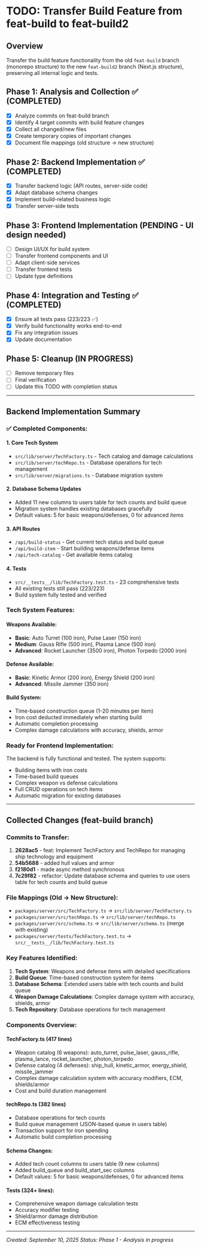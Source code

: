 # TODO: Transfer Build Feature from feat-build to feat-build2

## Overview
Transfer the build feature functionality from the old `feat-build` branch (monorepo structure) to the new `feat-build2` branch (Next.js structure), preserving all internal logic and tests.

## Phase 1: Analysis and Collection ✅ (COMPLETED)
- [x] Analyze commits on feat-build branch
- [x] Identify 4 target commits with build feature changes
- [x] Collect all changed/new files
- [x] Create temporary copies of important changes
- [x] Document file mappings (old structure → new structure)

## Phase 2: Backend Implementation ✅ (COMPLETED)
- [x] Transfer backend logic (API routes, server-side code)
- [x] Adapt database schema changes
- [x] Implement build-related business logic
- [x] Transfer server-side tests

## Phase 3: Frontend Implementation (PENDING - UI design needed)
- [ ] Design UI/UX for build system
- [ ] Transfer frontend components and UI
- [ ] Adapt client-side services
- [ ] Transfer frontend tests
- [ ] Update type definitions

## Phase 4: Integration and Testing ✅ (COMPLETED)
- [x] Ensure all tests pass (223/223 ✅)
- [x] Verify build functionality works end-to-end
- [x] Fix any integration issues
- [x] Update documentation

## Phase 5: Cleanup (IN PROGRESS)
- [ ] Remove temporary files
- [ ] Final verification
- [ ] Update this TODO with completion status

---

## Backend Implementation Summary

### ✅ **Completed Components:**

#### 1. **Core Tech System**
- `src/lib/server/TechFactory.ts` - Tech catalog and damage calculations
- `src/lib/server/techRepo.ts` - Database operations for tech management
- `src/lib/server/migrations.ts` - Database migration system

#### 2. **Database Schema Updates**
- Added 11 new columns to users table for tech counts and build queue
- Migration system handles existing databases gracefully
- Default values: 5 for basic weapons/defenses, 0 for advanced items

#### 3. **API Routes**
- `/api/build-status` - Get current tech status and build queue
- `/api/build-item` - Start building weapons/defense items
- `/api/tech-catalog` - Get available items catalog

#### 4. **Tests**
- `src/__tests__/lib/TechFactory.test.ts` - 23 comprehensive tests
- All existing tests still pass (223/223)
- Build system fully tested and verified

### **Tech System Features:**

#### **Weapons Available:**
- **Basic**: Auto Turret (100 iron), Pulse Laser (150 iron)
- **Medium**: Gauss Rifle (500 iron), Plasma Lance (500 iron)  
- **Advanced**: Rocket Launcher (3500 iron), Photon Torpedo (2000 iron)

#### **Defense Available:**
- **Basic**: Kinetic Armor (200 iron), Energy Shield (200 iron)
- **Advanced**: Missile Jammer (350 iron)

#### **Build System:**
- Time-based construction queue (1-20 minutes per item)
- Iron cost deducted immediately when starting build
- Automatic completion processing
- Complex damage calculations with accuracy, shields, armor

### **Ready for Frontend Implementation:**
The backend is fully functional and tested. The system supports:
- Building items with iron costs
- Time-based build queues  
- Complex weapon vs defense calculations
- Full CRUD operations on tech items
- Automatic migration for existing databases

---

## Collected Changes (feat-build branch)

### Commits to Transfer:
1. **2628ac5** - feat: Implement TechFactory and TechRepo for managing ship technology and equipment
2. **54b5688** - added hull values and armor
3. **f2180d1** - made async method synchronous
4. **7c29f82** - refactor: Update database schema and queries to use users table for tech counts and build queue

### File Mappings (Old → New Structure):
- `packages/server/src/TechFactory.ts` → `src/lib/server/TechFactory.ts`
- `packages/server/src/techRepo.ts` → `src/lib/server/techRepo.ts`
- `packages/server/src/schema.ts` → `src/lib/server/schema.ts` (merge with existing)
- `packages/server/tests/TechFactory.test.ts` → `src/__tests__/lib/TechFactory.test.ts`

### Key Features Identified:
1. **Tech System**: Weapons and defense items with detailed specifications
2. **Build Queue**: Time-based construction system for items
3. **Database Schema**: Extended users table with tech counts and build queue
4. **Weapon Damage Calculations**: Complex damage system with accuracy, shields, armor
5. **Tech Repository**: Database operations for tech management

### Components Overview:

#### TechFactory.ts (417 lines)
- Weapon catalog (6 weapons): auto_turret, pulse_laser, gauss_rifle, plasma_lance, rocket_launcher, photon_torpedo
- Defense catalog (4 defenses): ship_hull, kinetic_armor, energy_shield, missile_jammer
- Complex damage calculation system with accuracy modifiers, ECM, shields/armor
- Cost and build duration management

#### techRepo.ts (382 lines)
- Database operations for tech counts
- Build queue management (JSON-based queue in users table)
- Transaction support for iron spending
- Automatic build completion processing

#### Schema Changes:
- Added tech count columns to users table (9 new columns)
- Added build_queue and build_start_sec columns
- Default values: 5 for basic weapons/defenses, 0 for advanced items

#### Tests (324+ lines):
- Comprehensive weapon damage calculation tests
- Accuracy modifier testing
- Shield/armor damage distribution
- ECM effectiveness testing

---

*Created: September 10, 2025*
*Status: Phase 1 - Analysis in progress*
